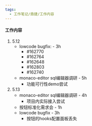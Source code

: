 ```yaml
---
tags:
  - 工作笔记/鼎捷/工作内容
---
```

#### 工作内容
1. 5.12
	- lowcode bugfix:  - 3h
		- #162770
		- #162764
		- #162648
		- #162803
		- #162740
	- monaco-editor sql编辑器调研 - 5h
		- 功能可行性demo尝试
2. 5.13
	- monaco-editor sql编辑器调研 - 4h
		- 项目内实际接入尝试
	- 按钮标准化需求会 - 1h
	- lowcode bugfix - 3h
		- 按钮的hooks配置面板丢失